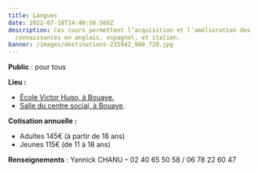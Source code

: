```yaml
---
title: Langues
date: 2022-07-18T14:40:58.566Z
description: Ces cours permettent l’acquisition et l’amélioration des
  connaissances en anglais, espagnol, et italien.
banner: /images/destinations-235942_960_720.jpg
---
```

**Public** : pour tous

**Lieu :**

* [École Victor Hugo, à Bouaye.](https://goo.gl/maps/XKJLkGUBieD2)
* [Salle du centre social, à Bouaye](https://goo.gl/maps/18EGtNKakQ72).

**Cotisation annuelle :**

* Adultes 145€ (à partir de 18 ans)
* Jeunes 115€ (de 11 à 18 ans)

**Renseignements** : Yannick CHANU – 02 40 65 50 58 / 06 78 22 60 47